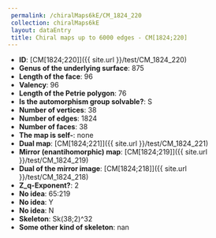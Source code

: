 ```yaml
--- 
 permalink: /chiralMaps6kE/CM_1824_220 
 collection: chiralMaps6kE
 layout: dataEntry
 title: Chiral maps up to 6000 edges - CM[1824;220]
---
```


- **ID**: [CM[1824;220]]({{ site.url }}/test/CM_1824_220)
- **Genus of the underlying surface**: 875
- **Length of the face**: 96
- **Valency**: 96
- **Length of the Petrie polygon**: 76
- **Is the automorphism group solvable?**: S
- **Number of vertices**: 38
- **Number of edges**: 1824
- **Number of faces**: 38
- **The map is self-**: none
- **Dual map**: [CM[1824;221]]({{ site.url }}/test/CM_1824_221)
- **Mirror (enantihomorphic) map**: [CM[1824;219]]({{ site.url }}/test/CM_1824_219)
- **Dual of the mirror image**: [CM[1824;218]]({{ site.url }}/test/CM_1824_218)
- **Z_q-Exponent?**: 2
- **No idea**:  65:219
- **No idea**: Y
- **No idea**: N
- **Skeleton**: Sk(38;2)^32
- **Some other kind of skeleton**: nan
